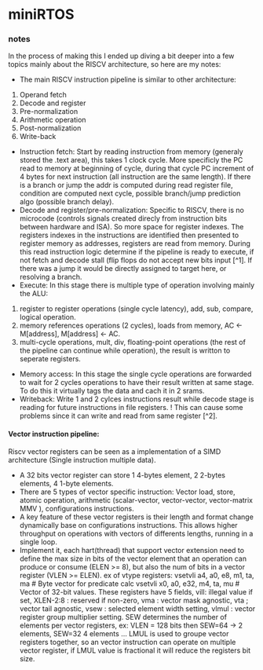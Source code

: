 # miniRTOS

### notes
In the process of making this I ended up diving a bit deeper into a few topics mainly about the RISCV architecture,
so here are my notes:

- The main RISCV instruction pipeline is similar to other architecture:
1. Operand fetch
2. Decode and register
3. Pre-normalization
4. Arithmetic operation
5. Post-normalization
6. Write-back

- Instruction fetch:
Start by reading instruction from memory (generaly stored the .text area), this takes 1 clock cycle.
More specificly the PC read to memory at beginning of cycle, during that cycle PC increment of 4 bytes for next instruction (all instruction are the same length).
If there is a branch or jump the addr is computed during read register file, condition are computed next cycle, possible branch/jump prediction algo (possible branch delay).
- Decode and register/pre-normalization:
Specific to RISCV, there is no microcode (controls signals created direcly from instruction bits between hardware and ISA). So more space for register indexes. 
The registers indexes in the instructions are identified then presented to register memory as addresses, registers are read from memory.
During this read instruction logic determine if the pipeline is ready to execute, if not fetch and decode stall (flip flops do not accept new bits input [^1].
If there was a jump it would be directly assigned to target here, or resolving a branch.
- Execute:
In this stage there is multiple type of operation involving mainly the ALU:
1. register to register operations (single cycle latency), add, sub, compare, logical operation.
2. memory references operations (2 cycles), loads from memory, AC <- M[address], M[address] <- AC.
3. multi-cycle operations, mult, div, floating-point operations (the rest of the pipeline can continue while operation), the result is writton to seperate registers.
- Memory access:
In this stage the single cycle operations are forwarded to wait for 2 cycles operations to have their result written at same stage. To do this it virtually tags the data and cach it in 2 srams.
- Writeback:
Write 1 and 2 cylces instructions result while decode stage is reading for future instructions in file registers. ! This can cause some problems since it can write and read from same register [^2].

#### Vector instruction pipeline:
Riscv vector registers can be seen as a implementation of a SIMD architecture (Single instruction multiple data).
- A 32 bits vector register can store 1 4-bytes element, 2 2-bytes elements, 4 1-byte elements.
- There are 5 types of vector specific instruction: Vector load, store, atomic operation, arithmetic (scalar-vector, vector-vector, vector-matrix MMV ), configurations instructions.
- A key feature of these vector registers is their length and format change dynamically base on configurations instructions. This allows higher throughput on operations with vectors of differents lengths, running in a single loop.
- Implement it, each hart(thread) that support vector extension need to define the max size in bits of the vector element that an operation can produce or consume (ELEN >= 8), but also the num of bits in a vector register (VLEN >= ELEN).
ex of vtype registers: vsetvli a4, a0, e8, m1, ta, ma   # Byte vector for predicate calc
                       vsetvli x0, a0, e32, m4, ta, mu  # Vector of 32-bit values.
These registers have 5 fields, vill: illegal value if set, XLEN-2:8 : reserved if non-zero, vma : vector mask agnostic, vta ; vector tail agnostic, vsew : selected element width setting, vlmul : vector register group multiplier setting.
SEW determines the number of elements per vector registers, ex: VLEN = 128 bits then SEW=64 -> 2 elements, SEW=32 4 elements ...
LMUL is used to groupe vector registers together, so an vector instruction can operate on multiple vector register, if LMUL value is fractional it will reduce the registers bit size.
  
